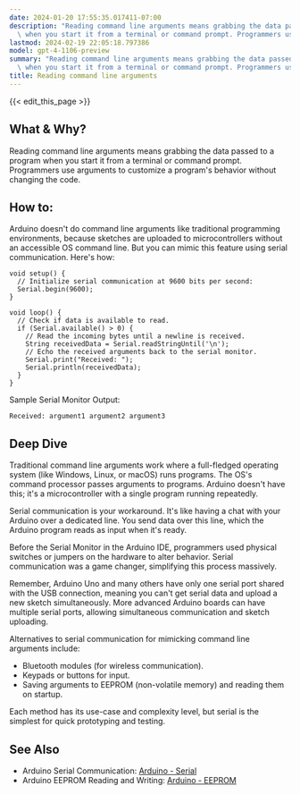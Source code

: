 ```yaml
---
date: 2024-01-20 17:55:35.017411-07:00
description: "Reading command line arguments means grabbing the data passed to a program\
  \ when you start it from a terminal or command prompt. Programmers use arguments\u2026"
lastmod: 2024-02-19 22:05:18.797386
model: gpt-4-1106-preview
summary: "Reading command line arguments means grabbing the data passed to a program\
  \ when you start it from a terminal or command prompt. Programmers use arguments\u2026"
title: Reading command line arguments
---
```


{{< edit_this_page >}}

## What & Why?
Reading command line arguments means grabbing the data passed to a program when you start it from a terminal or command prompt. Programmers use arguments to customize a program's behavior without changing the code.

## How to:
Arduino doesn't do command line arguments like traditional programming environments, because sketches are uploaded to microcontrollers without an accessible OS command line. But you can mimic this feature using serial communication. Here's how:

```arduino
void setup() {
  // Initialize serial communication at 9600 bits per second:
  Serial.begin(9600);
}

void loop() {
  // Check if data is available to read.
  if (Serial.available() > 0) {
    // Read the incoming bytes until a newline is received.
    String receivedData = Serial.readStringUntil('\n');
    // Echo the received arguments back to the serial monitor.
    Serial.print("Received: ");
    Serial.println(receivedData);
  }
}
```

Sample Serial Monitor Output:
```
Received: argument1 argument2 argument3
```

## Deep Dive
Traditional command line arguments work where a full-fledged operating system (like Windows, Linux, or macOS) runs programs. The OS's command processor passes arguments to programs. Arduino doesn't have this; it's a microcontroller with a single program running repeatedly.

Serial communication is your workaround. It's like having a chat with your Arduino over a dedicated line. You send data over this line, which the Arduino program reads as input when it's ready.

Before the Serial Monitor in the Arduino IDE, programmers used physical switches or jumpers on the hardware to alter behavior. Serial communication was a game changer, simplifying this process massively.

Remember, Arduino Uno and many others have only one serial port shared with the USB connection, meaning you can't get serial data and upload a new sketch simultaneously. More advanced Arduino boards can have multiple serial ports, allowing simultaneous communication and sketch uploading.

Alternatives to serial communication for mimicking command line arguments include:

- Bluetooth modules (for wireless communication).
- Keypads or buttons for input.
- Saving arguments to EEPROM (non-volatile memory) and reading them on startup.

Each method has its use-case and complexity level, but serial is the simplest for quick prototyping and testing.

## See Also
- Arduino Serial Communication: [Arduino - Serial](https://www.arduino.cc/reference/en/language/functions/communication/serial/)
- Arduino EEPROM Reading and Writing: [Arduino - EEPROM](https://www.arduino.cc/en/Reference/EEPROM)
